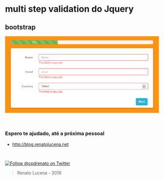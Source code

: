# multi step validation do Jquery
## bootstrap 

<p align="center"><img src="multi-step-validation.png"></p><br>


### Espero te ajudado, até a próxima pessoal

- http://blog.renatolucena.net


<br>

<a href="https://twitter.com/cpdrenato"><img src="https://img.shields.io/twitter/url/http/shields.io.svg" alt="Follow @cpdrenato on Twitter"></img></a><br>
> Renato Lucena - 2019

